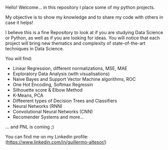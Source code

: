 Hello! Welcome... in this repository I place some of my python projects.

My objective is to show my knowledge and to share my code with others in case it helps!

I believe this is a fine Repository to look at if you are studying Data Science or Python, as well as if you are looking for ideas. You will notice that each project will bring new thematics and complexity of state-of-the-art techniques in Data Science.

You will find:
- Linear Regression, different normalizations, MSE, MAE
- Exploratory Data Analysis (with visualisations)
- Naive Bayes and Support Vector Machine algorithms, ROC
- One Hot Encoding, Softmax Regressin 
- Silhouette score & Elbow Method
- K-Means, PCA
- Diffeerent types of Decision Trees and Classifiers
- Neural Networks (RNN)
- Convolutional Neural Networks (CNN)
-  Recomender Systems
 and more...

... and PNL is coming ;)


You can find me on my Linkedin profile: (https://www.linkedin.com/in/guillermo-altesor/)
